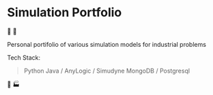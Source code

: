 # Simulation Portfolio

:bullettrain_front: :truck: 

Personal portifolio of various simulation models for industrial problems

Tech Stack:
> Python
> Java / AnyLogic / Simudyne
> MongoDB / Postgresql

:ship: 🏭
